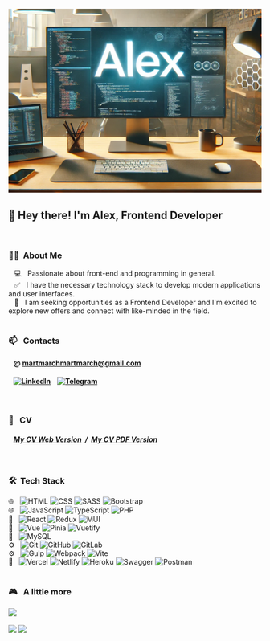 [![MasterHead](prevew.png)](https://github.com/AlexHiriavenko)

<h2>👋 Hey there! I'm Alex, Frontend Developer</h2>
<br>
<h3> 👨🏻 &nbsp;About Me </h3>

&nbsp;&nbsp; 💻 &nbsp; Passionate about front-end and programming in general.<br>
&nbsp;&nbsp; &#9989; &nbsp; I have the necessary technology stack to develop modern applications and user interfaces.<br>
&nbsp;&nbsp; 🔎 &nbsp; I am seeking opportunities as a Frontend Developer and I'm excited to explore new offers and connect with like-minded in the field.<br>
<br>

<h3> 📫 &nbsp; Contacts</h3>

#### &nbsp;&nbsp; @ martmarchmartmarch@gmail.com

#### &nbsp;&nbsp; [![LinkedIn](https://img.shields.io/badge/-LinkedIn-333333?style=flat&logo=linkedin)](https://www.linkedin.com/in/oleksii-hiriavenko/) &nbsp;&nbsp; [![Telegram](https://img.shields.io/badge/-Telegram-333333?style=flat&logo=telegram)](https://t.me/AlexHiriavenko)

<br>
<h3> 📃 &nbsp; CV</h3>
 
 ##### &nbsp;&nbsp; [My CV Web Version](https://alexhiriavenko.github.io/CV/) &nbsp;/&nbsp; [My CV PDF Version](https://drive.google.com/file/d/1Kfmr-lwIEN3rDB3hd9LeDG-YLep4ExrH/view?usp=sharing)
<br>
<h3> 🛠 &nbsp;Tech Stack</h3>

🌐 &nbsp;
![HTML](https://img.shields.io/badge/-HTML5-333333?style=flat&logo=HTML5)
![CSS](https://img.shields.io/badge/-CSS-333333?style=flat&logo=CSS3&logoColor=1572B6)
![SASS](https://img.shields.io/badge/-Sass-333333?style=flat&logo=sass)
![Bootstrap](https://img.shields.io/badge/-Bootstrap-333333?style=flat&logo=bootstrap)
<br>
🌐 &nbsp;
![JavaScript](https://img.shields.io/badge/-JavaScript-333333?style=flat&logo=javascript)
![TypeScript](https://img.shields.io/badge/-TypeScript-333333?style=flat&logo=typescript)
![PHP](https://img.shields.io/badge/-PHP-333333?style=flat&logo=php)
<br>
🔧 &nbsp;
![React](https://img.shields.io/badge/-React-333333?style=flat&logo=react)
![Redux](https://img.shields.io/badge/-Redux-333333?style=flat&logo=redux)
![MUI](https://img.shields.io/badge/-Mui-333333?style=flat&logo=mui)
<br>
🔧 &nbsp;
![Vue](https://img.shields.io/badge/-Vue-333333?style=flat&logo=vue.js)
![Pinia](https://img.shields.io/badge/-Pinia-333333?style=flat&logo=vue.js)
![Vuetify](https://img.shields.io/badge/-Vuetify-333333?style=flat&logo=vuetify)
<br>
📁 &nbsp;
![MySQL](https://img.shields.io/badge/-MySQL-333333?style=flat&logo=mysql)
<br>
⚙️ &nbsp;
![Git](https://img.shields.io/badge/-Git-333333?style=flat&logo=git)
![GitHub](https://img.shields.io/badge/-GitHub-333333?style=flat&logo=github)
![GitLab](https://img.shields.io/badge/-GitLab-333333?style=flat&logo=gitlab)
<br>
⚙️ &nbsp;
![Gulp](https://img.shields.io/badge/-Gulp-333333?style=flat&logo=gulp)
![Webpack](https://img.shields.io/badge/-Webpack-333333?style=flat&logo=webpack)
![Vite](https://img.shields.io/badge/-Vite-333333?style=flat&logo=vite)
<br>
🚀 &nbsp;
![Vercel](https://img.shields.io/badge/-Vercel-333333?style=flat&logo=vercel)
![Netlify](https://img.shields.io/badge/-Netlify-333333?style=flat&logo=netlify)
![Heroku](https://img.shields.io/badge/-Heroku-333333?style=flat&logo=heroku)
![Swagger](https://img.shields.io/badge/-Swagger-333333?style=flat&logo=swagger)
![Postman](https://img.shields.io/badge/-Postman-333333?style=flat&logo=postman)
<br>
<br>

<h3> 🎮 &nbsp; A little more</h3>

 <p>
  <a href ="https://www.codewars.com/users/AlexHiriavenko/completed">
    <img src="https://www.codewars.com/users/AlexHiriavenko/badges/large">
  </a>
</p>

<p>
  <img src="https://streak-stats.demolab.com/?user=AlexHiriavenko&theme=dark">
  <img src="https://github-readme-stats.vercel.app/api/top-langs/?username=AlexHiriavenko&theme=dark&layout=donut">
</p>
